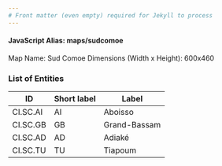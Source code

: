 ```yaml
---
# Front matter (even empty) required for Jekyll to process
---
```


#### JavaScript Alias: maps/sudcomoe

Map Name: Sud Comoe
Dimensions (Width x Height): 600x460

### List of Entities

ID | Short label | Label
---|---|---|
CI.SC.AI|AI|Aboisso
CI.SC.GB|GB|Grand-Bassam
CI.SC.AD|AD|Adiaké
CI.SC.TU|TU|Tiapoum
